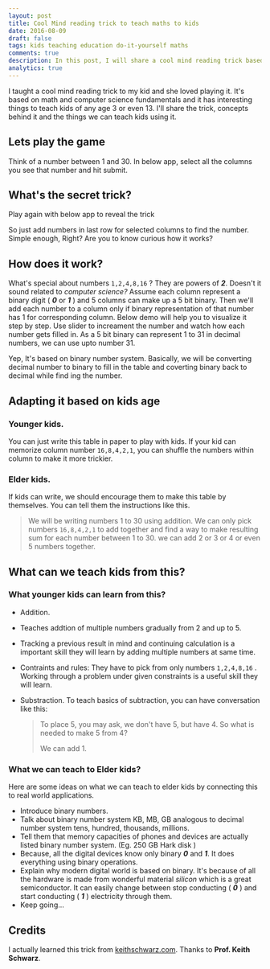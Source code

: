 ```yaml
---
layout: post
title: Cool Mind reading trick to teach maths to kids
date: 2016-08-09
draft: false
tags: kids teaching education do-it-yourself maths 
comments: true
description: In this post, I will share a cool mind reading trick based on math and computer science fundamentals. It has interesting stuff to teach kids of all ages 3 or even 13.
analytics: true
---
```


I taught a cool mind reading trick to my kid and she loved playing it. It's based on math and computer science fundamentals and it has interesting things to teach kids of any age 3 or even 13. I'll share the trick, concepts behind it and the things we can teach kids using it.
<br>

## Lets play the game

Think of a number between 1 and 30. In below app, select all the columns you see that number  and hit submit.

<!-- <iframe src="http://embed.plnkr.co/CxbAU7/?show=preview" frameborder="0" width="100%" height="750"></iframe> -->
 

## What's the secret trick?

Play again with below app to reveal the trick

<!-- <iframe src="http://embed.plnkr.co/78COJC/?show=preview" frameborder="0" width="100%" height="750"></iframe> -->

So just add numbers in last row for selected columns to find the number. Simple enough, Right? Are you to know curious how it works?

## How does it work?

What's special about numbers `1,2,4,8,16` ? They are powers of ***2***. Doesn't it sound related to *computer science?* Assume each column represent a binary digit ( ***0*** or ***1*** ) and 5 columns can make up a 5 bit binary. Then we'll add each number to a column only if binary representation of that number has 1 for corresponding column. Below demo will help you to visualize it step by step. Use slider to increament the number and watch how each number gets filled in. As a 5 bit binary can represent 1 to 31 in decimal numbers, we can use upto number 31.

<!-- <iframe src="http://embed.plnkr.co/7Wikwy/?show=preview" frameborder="0" width="100%" height="750"></iframe> -->


Yep, It's based on binary number system. Basically, we will be converting decimal number to binary to fill in the table and coverting binary back to decimal while find ing the number.

## Adapting it based on kids age

### Younger kids.

You can just write this table in paper to play with kids. If your kid can memorize column number `16,8,4,2,1`, you can shuffle the numbers within column to make it more trickier.

### Elder kids.

If kids can write, we should encourage them to make this table by themselves. You can tell them the instructions like this.

> We will be writing numbers 1 to 30 using addition. We can only pick numbers `16,8,4,2,1` to add together and find a way to make resulting sum for each number between 1 to 30. we can add 2 or 3 or 4 or even 5 numbers together. 

## What can we teach kids from this?

### What younger kids can learn from this?

* Addition.
* Teaches addtion of multiple numbers gradually from 2 and up to 5. 
* Tracking a previous result in mind and continuing calculation is a important skill they will learn by adding multiple numbers at same time.
* Contraints and rules: They have to pick from only numbers `1,2,4,8,16` . Working through a problem under given constraints is a useful skill they will learn.
* Substraction.  To teach basics of subtraction, you can have conversation like this:

  > To place 5, you may ask, we don't have 5, but have 4. So what is needed to make 5 from 4? 
  >
  > We can add 1.   

### What we can teach to Elder kids?

Here are some ideas on what we can teach to elder kids by connecting this to real world applications.

* Introduce binary numbers.
* Talk about binary number system KB, MB, GB analogous to decimal number system tens, hundred, thousands, millions.
* Tell them that memory capacities of phones and devices are actually listed binary number system. (Eg. 250 GB Hark disk )
* Because, all the digital devices know only binary ***0*** and ***1***. It does everything using binary operations.
* Explain why modern digital world is based on binary. It's because of all the hardware is made from wonderful material *silicon* which is a great semiconductor. It can easily change between stop conducting ( ***0*** ) and start conducting ( ***1*** ) electricity through them.
* Keep going...

## Credits

I actually learned this trick from [keithschwarz.com](http://www.keithschwarz.com/mathtricks/howboxes.php). Thanks to **Prof. Keith Schwarz**.



